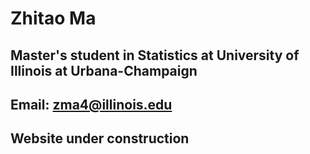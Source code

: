 # Zhitao Ma
## Master's student in Statistics at University of Illinois at Urbana-Champaign
## Email: zma4@illinois.edu

## Website under construction
